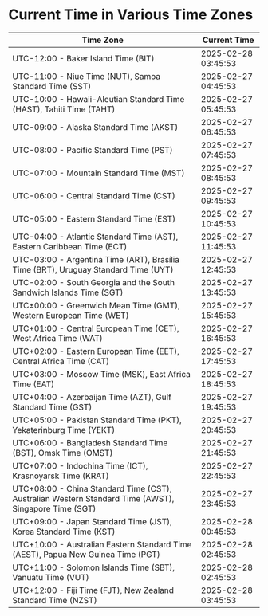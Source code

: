 # Current Time in Various Time Zones

| Time Zone | Current Time |
|-----------|--------------|
| UTC-12:00 - Baker Island Time (BIT) | 2025-02-28 03:45:53 |
| UTC-11:00 - Niue Time (NUT), Samoa Standard Time (SST) | 2025-02-27 04:45:53 |
| UTC-10:00 - Hawaii-Aleutian Standard Time (HAST), Tahiti Time (TAHT) | 2025-02-27 05:45:53 |
| UTC-09:00 - Alaska Standard Time (AKST) | 2025-02-27 06:45:53 |
| UTC-08:00 - Pacific Standard Time (PST) | 2025-02-27 07:45:53 |
| UTC-07:00 - Mountain Standard Time (MST) | 2025-02-27 08:45:53 |
| UTC-06:00 - Central Standard Time (CST) | 2025-02-27 09:45:53 |
| UTC-05:00 - Eastern Standard Time (EST) | 2025-02-27 10:45:53 |
| UTC-04:00 - Atlantic Standard Time (AST), Eastern Caribbean Time (ECT) | 2025-02-27 11:45:53 |
| UTC-03:00 - Argentina Time (ART), Brasília Time (BRT), Uruguay Standard Time (UYT) | 2025-02-27 12:45:53 |
| UTC-02:00 - South Georgia and the South Sandwich Islands Time (SGT) | 2025-02-27 13:45:53 |
| UTC±00:00 - Greenwich Mean Time (GMT), Western European Time (WET) | 2025-02-27 15:45:53 |
| UTC+01:00 - Central European Time (CET), West Africa Time (WAT) | 2025-02-27 16:45:53 |
| UTC+02:00 - Eastern European Time (EET), Central Africa Time (CAT) | 2025-02-27 17:45:53 |
| UTC+03:00 - Moscow Time (MSK), East Africa Time (EAT) | 2025-02-27 18:45:53 |
| UTC+04:00 - Azerbaijan Time (AZT), Gulf Standard Time (GST) | 2025-02-27 19:45:53 |
| UTC+05:00 - Pakistan Standard Time (PKT), Yekaterinburg Time (YEKT) | 2025-02-27 20:45:53 |
| UTC+06:00 - Bangladesh Standard Time (BST), Omsk Time (OMST) | 2025-02-27 21:45:53 |
| UTC+07:00 - Indochina Time (ICT), Krasnoyarsk Time (KRAT) | 2025-02-27 22:45:53 |
| UTC+08:00 - China Standard Time (CST), Australian Western Standard Time (AWST), Singapore Time (SGT) | 2025-02-27 23:45:53 |
| UTC+09:00 - Japan Standard Time (JST), Korea Standard Time (KST) | 2025-02-28 00:45:53 |
| UTC+10:00 - Australian Eastern Standard Time (AEST), Papua New Guinea Time (PGT) | 2025-02-28 02:45:53 |
| UTC+11:00 - Solomon Islands Time (SBT), Vanuatu Time (VUT) | 2025-02-28 02:45:53 |
| UTC+12:00 - Fiji Time (FJT), New Zealand Standard Time (NZST) | 2025-02-28 03:45:53 |
